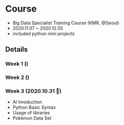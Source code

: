 # Course
- Big Data Specialist Training Course (KMR, @Seoul)
- 2020.11.07 ~ 2020.12.05
- included python mini projects

## Details
### Week 1 ()
### Week 2 ()
### Week 3 (2020.10.31 🎃)
- AI Inroduction
- Python Basic Syntax
- Usage of libraries
- Pokemon Data Set
